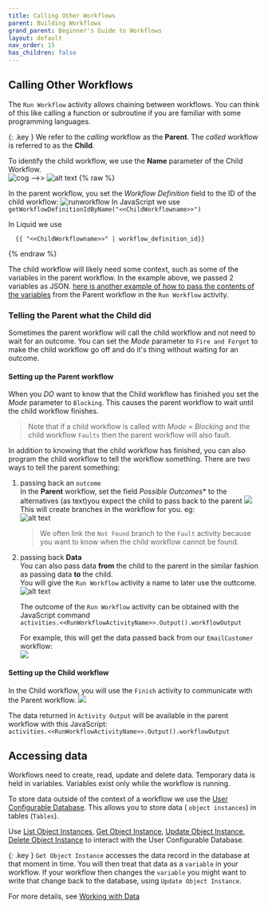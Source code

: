 ```yaml
---
title: Calling Other Workflows
parent: Building Workflows
grand_parent: Beginner's Guide to Workflows
layout: default
nav_order: 15
has_children: false
---
```



## Calling Other Workflows

The `Run Workflow` activity allows chaining between workflows.  You can think of this like calling a function or subroutine if you are familiar with some programming languages.


{: .key }
We refer to the *calling* workflow as the **Parent**.  The *called* workflow is referred to as the **Child**.

To identify the child workflow, we use the **Name** parameter of the Child Workflow.  
![cog](../images/bw-image-2.png) -->> ![alt text](../images/bw-image-3.png)
{% raw %}

In the parent workflow, you set the *Workflow Definition* field to the ID of the child workflow:
![runworkflow](../images/bw-image-4.png)
In JavaScript we use `getWorkflowDefinitionIdByName("<<ChildWorkflowname>>")`  

In Liquid we use 
```liquid
  {{ "<<ChildWorkflowname>>" | workflow_definition_id}}  
```
{% endraw %}



The child workflow will likely need some context, such as some of the variables in the parent workflow. In the example above, we passed 2 variables as JSON. [here is another example of how to pass the contents of the variables](./041-InputToWorkflow.html) from the Parent workflow in the `Run Workflow` activity.



### Telling the Parent what the Child did

Sometimes the parent workflow will call the child workflow and not need to wait for an outcome.  You can set the *Mode* parameter to `Fire and Forget` to make the child workflow go off and do it's thing without waiting for an outcome.

#### Setting up the Parent workflow

When you *DO* want to know that the Child workflow has finished you set the *Mode* parameter to `Blocking`.  This causes the parent workflow to wait until the child workflow finishes. 

> Note that if a child workflow is called with *Mode = Blocking* and the child workflow `Faults` then the parent workflow will also fault.

In addition to knowing that the child workflow has finished, you can also program the child workflow to tell the workflow something.  There are two ways to tell the parent something:

1. passing back an `outcome`  
    In the **Parent** workflow, set the field *Possible Outcomes** to the alternatives (as text)you expect the child to pass back to the parent
    ![](../images/2024-07-18-15-02-01.png)
    This will create branches in the workflow for you.  eg:  
    ![alt text](../images/bw-image.png)
    > We often link the `Not Found` branch to the `Fault` activity because you want to know when the child workflow cannot be found.
2. passing back **Data**  
   You can also pass data **from** the child to the parent in the similar fashion as passing data **to** the child.  
   You will give the `Run Workflow` activity a name to later use the outtcome.  
   ![alt text](../images/bw-image-5.png) 

   The outcome of the `Run Workflow` activity can be obtained with the JavaScript command  
       ```activities.<<RunWorkflowActivityName>>.Output().workflowOutput```  
   
   For example, this will get the data passed back from our `EmailCustomer` workflow:  
   ![](../images/2024-07-18-15-26-54.png)
     

#### Setting up the Child workflow

   In the Child workflow, you will use the `Finish` activity to communicate with the Parent workflow.
    ![](../images/2024-07-18-15-34-37.png)

The data returned in `Activity Output` will be available in the parent workflow with this JavaScript:  
       ```activities.<<RunWorkflowActivityName>>.Output().workflowOutput```  


## Accessing data 

Workflows need to create, read, update and delete data.  Temporary data is held in variables.  Variables exist only while the workflow is running.

To store data outside of the context of a workflow we use the [User Configurable Database](..\05_Database\README.html).  This allows you to store data ( `object instances`) in tables (`Tables`).

Use [List Object Instances](..\12_workflow_activities/04_data/README.html#list-object-instances), [Get Object Instance](..\12_workflow_activities/04_data/README.html#get-object-instance), [Update Object Instance](..\12_workflow_activities/04_data/README.html#update-object-instance), [Delete Object Instance](..\12_workflow_activities/04_data/README.html#delete-object-instance) to interact with the User Configurable Database.


{: .key }
`Get Object Instance` accesses the data record in the database at that moment in time.  You will then treat that data as a `variable` in your workflow. If your workflow then changes the `variable` you might want to write that change back to the database, using `Update Object Instance`.

For more details, see [Working with Data](..\08_handling%20_the_data/README.html)

